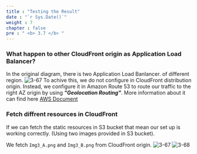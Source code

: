 ```yaml
---
title : "Testing the Result"
date : "`r Sys.Date()`"
weight : 7
chapter : false
pre : " <b> 3.7 </b> "
---
```


### What happen to other CloudFront origin as Application Load Balancer? 
In the original diagram, there is two Application Load Banlancer. of different region. 
![3-67](/images/1/WS1.svg?width=90pc)
To achive this, we do not configure in CloudFront distribution origin. Instead, we configure it in Amazon Route 53 to route our traffic to the right AZ origin by using ***"Geolocation Routing"***.
More information about it can find here [AWS Document](https://docs.aws.amazon.com/Route53/latest/DeveloperGuide/routing-policy-geo.html)

### Fetch diffrent resources in CloudFront
If we can fetch the static resources in S3 bucket that mean our set up is working correctly. (Using two images provided in S3 bucket).

We fetch `Img3_A.png` and `Img3_B.png` from CloudFront origin.
![3-67](/images/3/Img3_67.png?width=90c)
![3-68](/images/3/Img3_68.png?width=90c) 